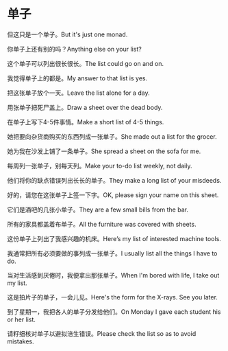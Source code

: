 # 单子

<p><span class="chinese">但这只是一个单子。</span><span class="english">But it's just one monad.</span></p>

<p><span class="chinese">你单子上还有别的吗？</span><span class="english">Anything else on your list?</span></p>

<p><span class="chinese">这个单子可以列出很长很长。</span><span class="english">The list could go on and on.</span></p>

<p><span class="chinese">我觉得单子上的都是。</span><span class="english">My answer to that list is yes.</span></p>

<p><span class="chinese">把这张单子放个一天。</span><span class="english">Leave the list alone for a day.</span></p>

<p><span class="chinese">用张单子把死尸盖上。</span><span class="english">Draw a sheet over the dead body.</span></p>

<p><span class="chinese">在单子上写下4-5件事情。</span><span class="english">Make a short list of 4-5 things.</span></p>

<p><span class="chinese">她把要向杂货商购买的东西列成一张单子。</span><span class="english">She made out a list for the grocer.</span></p>

<p><span class="chinese">她为我在沙发上铺了一条单子。</span><span class="english">She spread a sheet on the sofa for me.</span></p>

<p><span class="chinese">每周列一张单子，别每天列。</span><span class="english">Make your to-do list weekly, not daily.</span></p>

<p><span class="chinese">他们将你的缺点错误列出长长的单子。</span><span class="english">They make a long list of your misdeeds.</span></p>

<p><span class="chinese">好的，请您在这张单子上签一下字。</span><span class="english">OK, please sign your name on this sheet.</span></p>

<p><span class="chinese">它们是酒吧的几张小单子。</span><span class="english">They are a few small bills from the bar.</span></p>

<p><span class="chinese">所有的家具都盖着布单子。</span><span class="english">All the furniture was covered with sheets.</span></p>

<p><span class="chinese">这份单子上列出了我感兴趣的机床。</span><span class="english">Here’s my list of interested machine tools.</span></p>

<p><span class="chinese">我通常把所有必须要做的事列成一张单子。</span><span class="english">I usually list all the things I have to do.</span></p>

<p><span class="chinese">当对生活感到厌倦时，我便拿出那张单子。</span><span class="english">When I'm bored with life, I take out my list.</span></p>

<p><span class="chinese">这是拍片子的单子，一会儿见。</span><span class="english">Here's the form for the X-rays. See you later.</span></p>

<p><span class="chinese">到了星期一，我把各人的单子分发给他们。</span><span class="english">On Monday I gave each student his or her list.</span></p>

<p><span class="chinese">请籽细核对单子以避拟涪生错误。</span><span class="english">Please check the list so as to avoid mistakes.</span></p>

